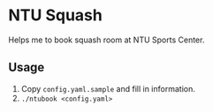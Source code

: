# NTU Squash

Helps me to book squash room at NTU Sports Center.


## Usage

1. Copy `config.yaml.sample` and fill in information.
2. `./ntubook <config.yaml>`
